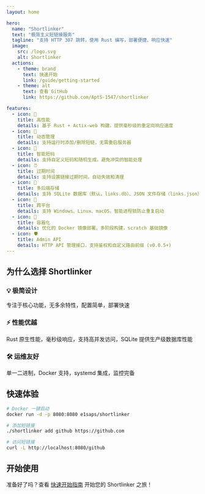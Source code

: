 ```yaml
---
layout: home

hero:
  name: "Shortlinker"
  text: "极简主义短链接服务"
  tagline: "支持 HTTP 307 跳转，使用 Rust 编写，部署便捷、响应快速"
  image:
    src: /logo.svg
    alt: Shortlinker
  actions:
    - theme: brand
      text: 快速开始
      link: /guide/getting-started
    - theme: alt
      text: 查看 GitHub
      link: https://github.com/AptS-1547/shortlinker

features:
  - icon: 🚀
    title: 高性能
    details: 基于 Rust + Actix-web 构建，提供毫秒级的重定向响应速度
  - icon: 🎯
    title: 动态管理
    details: 支持运行时添加/删除短链，无需重启服务器
  - icon: 🎲
    title: 智能短码
    details: 支持自定义短码和随机生成，避免冲突的智能处理
  - icon: ⏰
    title: 过期时间
    details: 支持设置链接过期时间，自动失效和清理
  - icon: 💾
    title: 多后端存储
    details: 支持 SQLite 数据库（默认，links.db）、JSON 文件存储（links.json）和 Sled 嵌入式数据库（links.sled，即将支持）
  - icon: 🔄
    title: 跨平台
    details: 支持 Windows、Linux、macOS，智能进程锁防止重复启动
  - icon: 🐳
    title: 容器化
    details: 优化的 Docker 镜像部署，多阶段构建，scratch 基础镜像
  - icon: 🛡️
    title: Admin API
    details: HTTP API 管理接口，支持鉴权和自定义路由前缀 (v0.0.5+)
---
```

## 为什么选择 Shortlinker

### 💡 极简设计

专注于核心功能，无多余特性，配置简单，部署快速

### ⚡ 性能优越

Rust 原生性能，毫秒级响应，支持高并发访问，SQLite 提供生产级数据库性能

### 🛠️ 运维友好

单一二进制，Docker 支持，systemd 集成，监控完备

## 快速体验

```bash
# Docker 一键启动
docker run -d -p 8080:8080 e1saps/shortlinker

# 添加短链接
./shortlinker add github https://github.com

# 访问短链接
curl -L http://localhost:8080/github
```

## 开始使用

准备好了吗？查看 [快速开始指南](/guide/getting-started) 开始您的 Shortlinker 之旅！
